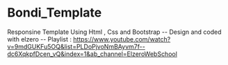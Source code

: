 # Bondi_Template
Responsine Template Using Html , Css and Bootstrap
-- Design and coded with elzero 
-- Playlist : https://www.youtube.com/watch?v=9mdGUKFu5OQ&list=PLDoPjvoNmBAyvm7f--dc6XqkpfDcen_vQ&index=1&ab_channel=ElzeroWebSchool
